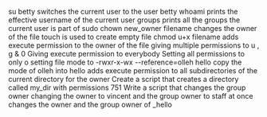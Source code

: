 su betty switches the current user to the user betty
whoami prints the effective username of the current user
groups prints all the groups the current user is part of
sudo chown new_owner filename changes the owner of the file
touch is used to create empty file
chmod u+x filename adds execute permission to the owner of the file
giving multiple permissions to u , g & 0
Giving execute permission to everybody
Setting all permissions to only o
setting file mode to -rwxr-x-wx
--reference=olleh hello copy the mode of olleh into hello
 adds execute permission to all subdirectories of the current directory for the owner
Create a script that creates a directory called my_dir with permissions 751
Write a script that changes the group owner
changing the owner to vincent and the group owner to staff at once
changes the owner and the group owner of _hello

